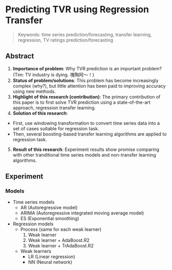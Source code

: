 # Predicting TVR using Regression Transfer

> Keywords: time series prediction/forecasting, transfer learning, regression, TV ratings prediction/forecasting

## Abstract
1. **Importance of problem**: Why TVR prediction is an important problem? (Tim: TV industry is dying. 塊陶阿～！)
2. **Status of problem/solutions**: This problem has become increasingly complex (why?), but little attention has been paid to improving accuracy using new methods.
3. **Highlight of this research (contribution)**: The primary contribution of this paper is to first solve TVR prediction using a state-of-the-art approach, regression transfer learning.
4. **Solution of this research**:
  - First, use windowing transformation to convert time series data into a set of cases suitable for regression task.
  - Then, several boosting-based transfer learning algorithms are applied to regression task.
5. **Result of this research**: Experiment results show promise comparing with other tranditional time series models and non-transfer learning algorithms.

## Experiment
### Models
- Time series models
  - AR (Autoregressive model)
  - ARIMA (Autoregressive integrated moving average model)
  - ES (Exponential smoothing)
- Regression models
  - Process (same for each weak learner)
    1. Weak learner
    2. Weak learner + AdaBoost.R2
    3. Weak learner + TrAdaBoost.R2
  - Weak learners
    - LR (Linear regression)
    - NN (Neural network)

